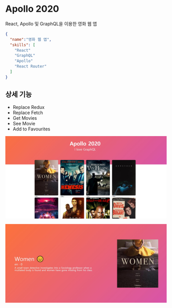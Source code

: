 # Apollo 2020

React, Apollo 및 GraphQL을 이용한 영화 웹 앱

```json
{
  "name":"영화 웹 앱",
  "skills": [
    "React"
    "GraphQL"
    "Apollo"
    "React Router"
  ]
}
```

## 상세 기능
- Replace Redux
- Replace Fetch
- Get Movies
- See Movie
- Add to Favourites

![screenshot](https://github.com/jungsikyeo/apollo-2020/blob/master/public/screenshot_1.JPG)


![screenshot](https://github.com/jungsikyeo/apollo-2020/blob/master/public/screenshot_2.JPG)
